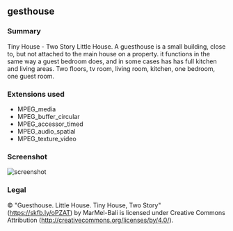 
## gesthouse

### Summary
Tiny House - Two Story Little House. A guesthouse is a small building, close to, but not attached to the main house on a property. it functions in the same way a guest bedroom does, and in some cases has has full kitchen and living areas. Two floors, tv room, living room, kitchen, one bedroom, one guest room.

### Extensions used

- MPEG_media
- MPEG_buffer_circular
- MPEG_accessor_timed
- MPEG_audio_spatial
- MPEG_texture_video

### Screenshot
![screenshot](metadata/guesthouse.png)

### Legal

&#169; "Guesthouse. Little House. Tiny House, Two Story" (https://skfb.ly/oPZAT) by MarMel-Bali is licensed under Creative Commons Attribution (http://creativecommons.org/licenses/by/4.0/).
